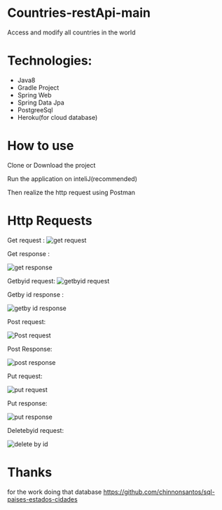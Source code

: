 # Countries-restApi-main
Access and modify all countries in the world


# Technologies:

- Java8
- Gradle Project
- Spring Web
- Spring Data Jpa
- PostgreeSql
- Heroku(for cloud database)


# How to use

Clone or Download the project  

Run the application on inteliJ(recommended)

Then realize the http request using Postman


# Http Requests

Get request :
![get request](https://user-images.githubusercontent.com/81891515/118216813-95e00c00-b44a-11eb-9193-cb6a4aa589f8.PNG)

Get response :

![get response](https://user-images.githubusercontent.com/81891515/118216870-aee8bd00-b44a-11eb-8bed-d03de7fe541a.PNG)


Getbyid request:
![getbyid request](https://user-images.githubusercontent.com/81891515/118217038-0c7d0980-b44b-11eb-9d3a-78319b8a91af.PNG)

Getby id response :

![getby id response](https://user-images.githubusercontent.com/81891515/118217057-17d03500-b44b-11eb-9f53-e3be6e2320c1.PNG)

Post request:

![Post request](https://user-images.githubusercontent.com/81891515/118218207-65e63800-b44d-11eb-8b13-642631c55537.PNG)

Post Response:

![post response](https://user-images.githubusercontent.com/81891515/118218334-a0e86b80-b44d-11eb-85e8-627bdc9e8c6e.PNG)

Put request:

![put request](https://user-images.githubusercontent.com/81891515/118219008-fb35fc00-b44e-11eb-8f8f-0b700750df25.PNG)


Put response:

![put response](https://user-images.githubusercontent.com/81891515/118219017-00934680-b44f-11eb-80cd-14212e24e374.PNG)


Deletebyid request:

![delete by id](https://user-images.githubusercontent.com/81891515/118218112-2b7c9b00-b44d-11eb-909c-db62ed43adf9.PNG)




# Thanks
for the work doing that database
https://github.com/chinnonsantos/sql-paises-estados-cidades

